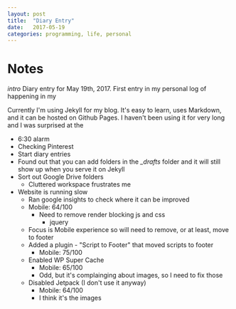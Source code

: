 ```yaml
---
layout: post
title:  "Diary Entry"
date:   2017-05-19
categories: programming, life, personal
---
```

# Notes
*intro*
Diary entry for May 19th, 2017. First entry in my personal log of happening in my 

Currently I'm using Jekyll for my blog. It's easy to learn, uses Markdown, and it can be hosted on Github Pages.
I haven't been using it for very long and I was surprised at the

* 6:30 alarm
* Checking Pinterest
* Start diary entries
* Found out that you can add folders in the *\_drafts* folder and it will still show up when you serve it on Jekyll
* Sort out Google Drive folders
  * Cluttered workspace frustrates me
* Website is running slow
  * Ran google insights to check where it can be improved
  * Mobile: 64/100
    * Need to remove render blocking js and css
      * jquery
  * Focus is Mobile experience so will need to remove, or at least, move to footer
  * Added a plugin - "Script to Footer" that moved scripts to footer
    * Mobile: 75/100
  * Enabled WP Super Cache
    * Mobile: 65/100
    * Odd, but it's complainging about images, so I need to fix those
  * Disabled Jetpack (I don't use it anyway)
    * Mobile: 64/100
    * I think it's the images
